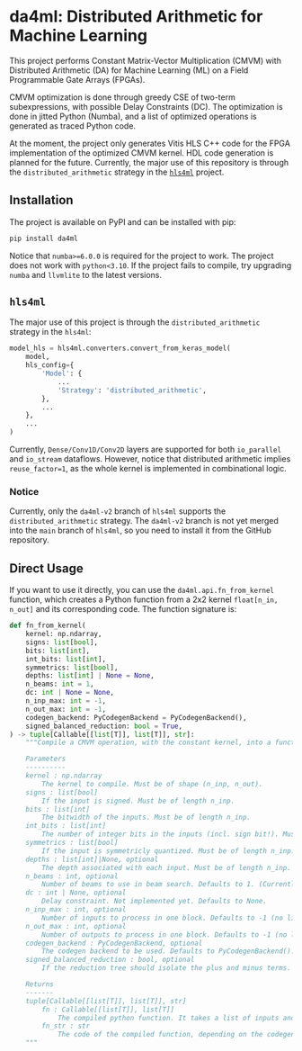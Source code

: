 # da4ml: Distributed Arithmetic for Machine Learning

This project performs Constant Matrix-Vector Multiplication (CMVM) with Distributed Arithmetic (DA) for Machine Learning (ML) on a Field Programmable Gate Arrays (FPGAs).

CMVM optimization is done through greedy CSE of two-term subexpressions, with possible Delay Constraints (DC). The optimization is done in jitted Python (Numba), and a list of optimized operations is generated as traced Python code.

At the moment, the project only generates Vitis HLS C++ code for the FPGA implementation of the optimized CMVM kernel. HDL code generation is planned for the future. Currently, the major use of this repository is through the `distributed_arithmetic` strategy in the [`hls4ml`](https://github.com/fastmachinelearning/hls4ml/) project.


## Installation

The project is available on PyPI and can be installed with pip:

```bash
pip install da4ml
```

Notice that `numba>=6.0.0` is required for the project to work. The project does not work with `python<3.10`. If the project fails to compile, try upgrading `numba` and `llvmlite` to the latest versions.

## `hls4ml`

The major use of this project is through the `distributed_arithmetic` strategy in the `hls4ml`:

```python
model_hls = hls4ml.converters.convert_from_keras_model(
    model,
    hls_config={
        'Model': {
            ...
            'Strategy': 'distributed_arithmetic',
        },
        ...
    },
    ...
)
```
Currently, `Dense/Conv1D/Conv2D` layers are supported for both `io_parallel` and `io_stream` dataflows. However, notice that distributed arithmetic implies `reuse_factor=1`, as the whole kernel is implemented in combinational logic.

### Notice

Currently, only the `da4ml-v2` branch of `hls4ml` supports the `distributed_arithmetic` strategy. The `da4ml-v2` branch is not yet merged into the `main` branch of `hls4ml`, so you need to install it from the GitHub repository.

## Direct Usage

If you want to use it directly, you can use the `da4ml.api.fn_from_kernel` function, which creates a Python function from a 2x2 kernel `float[n_in, n_out]` and its corresponding code. The function signature is:

```python
def fn_from_kernel(
    kernel: np.ndarray,
    signs: list[bool],
    bits: list[int],
    int_bits: list[int],
    symmetrics: list[bool],
    depths: list[int] | None = None,
    n_beams: int = 1,
    dc: int | None = None,
    n_inp_max: int = -1,
    n_out_max: int = -1,
    codegen_backend: PyCodegenBackend = PyCodegenBackend(),
    signed_balanced_reduction: bool = True,
) -> tuple[Callable[[list[T]], list[T]], str]:
    """Compile a CMVM operation, with the constant kernel, into a function with only accumulation/subtraction/shift operations.

    Parameters
    ----------
    kernel : np.ndarray
        The kernel to compile. Must be of shape (n_inp, n_out).
    signs : list[bool]
        If the input is signed. Must be of length n_inp.
    bits : list[int]
        The bitwidth of the inputs. Must be of length n_inp.
    int_bits : list[int]
        The number of integer bits in the inputs (incl. sign bit!). Must be of length n_inp.
    symmetrics : list[bool]
        If the input is symmetricly quantized. Must be of length n_inp.
    depths : list[int]|None, optional
        The depth associated with each input. Must be of length n_inp. Defaults to [0]*n_inp.
    n_beams : int, optional
        Number of beams to use in beam search. Defaults to 1. (Currently disabled!)
    dc : int | None, optional
        Delay constraint. Not implemented yet. Defaults to None.
    n_inp_max : int, optional
        Number of inputs to process in one block. Defaults to -1 (no limit). Decrease to improve performance, but result will be less optimal.
    n_out_max : int, optional
        Number of outputs to process in one block. Defaults to -1 (no limit). Decrease to improve performance, but result will be less optimal.
    codegen_backend : PyCodegenBackend, optional
        The codegen backend to be used. Defaults to PyCodegenBackend().
    signed_balanced_reduction : bool, optional
        If the reduction tree should isolate the plus and minus terms. Set to False to improve latency. Defaults to True.

    Returns
    -------
    tuple[Callable[[list[T]], list[T]], str]
        fn : Callable[[list[T]], list[T]]
            The compiled python function. It takes a list of inputs and returns a list of outputs with only accumulation/subtraction/powers of 2 operations.
        fn_str : str
            The code of the compiled function, depending on the codegen_backend used.
    """
```
